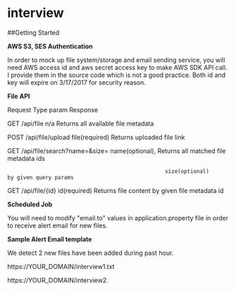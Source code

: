 # interview

##Getting Started

**AWS S3, SES Authentication**

In order to mock up file system/storage and email sending service, you will need AWS access id and aws secret access key to 
make AWS SDK API call. I provide them in the source code which is not a good practice. Both id and key will expire on 3/17/2017
for security reason.

**File API**

Request           Type	                              param                     Response

GET	             /api/file	                          n/a                       Returns all available file metadata

POST	           /api/file/upload	                    file(required)            Returns uploaded file link

GET	             /api/file/search?name=&size=	        name(optional),           Returns all matched file metadata ids 

                                                      size(optional)            by given query params
                                                      
GET	             /api/file/{id}	                      id(required)              Returns file content by given file metadata id


**Scheduled Job**

You will need to modify "email.to" values in application.property file in order to receive alert email for new files.


**Sample Alert Email template**

We detect 2 new files have been added during past hour.

https://YOUR_DOMAIN/interview1.txt

https://YOUR_DOMAIN/interview2.

